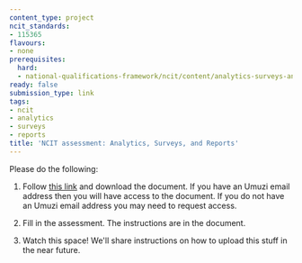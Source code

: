```yaml
---
content_type: project
ncit_standards:
- 115365
flavours:
- none
prerequisites:
  hard:
  - national-qualifications-framework/ncit/content/analytics-surveys-and-reports
ready: false
submission_type: link 
tags:
- ncit
- analytics
- surveys
- reports
title: 'NCIT assessment: Analytics, Surveys, and Reports'
---
```


Please do the following:

1. Follow [this link](https://drive.google.com/file/d/1JdzMepfe_5UR5WB_w3JS2aS1b-0qG2Tb/view?usp=sharing) and download the document. If you have an Umuzi email address then you will have access to the document. If you do not have an Umuzi email address you may need to request access.

2. Fill in the assessment. The instructions are in the document. 
   
3. Watch this space! We'll share instructions on how to upload this stuff in the near future.